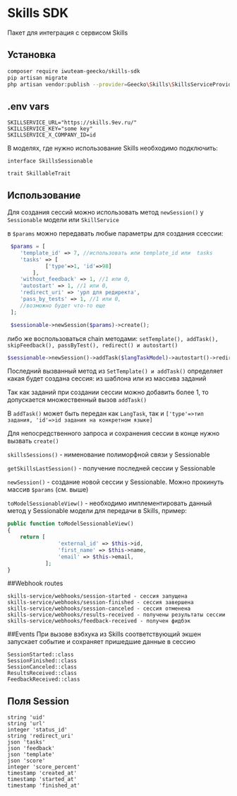 # Skills SDK
Пакет для интеграция с сервисом Skills

## Установка

```bash
composer require iwuteam-geecko/skills-sdk
pip artisan migrate
php artisan vendor:publish --provider=Geecko\Skills\SkillsServiceProvider --tag=config
```

## .env vars
```
SKILLSERVICE_URL="https://skills.9ev.ru/"
SKILLSERVICE_KEY="some key"
SKILLSERVICE_X_COMPANY_ID=id
```

В моделях, где нужно использование Skills необходимо подключить:

```
interface SkillsSessionable

trait SkillableTrait
```

## Использование

Для создания сессий можно использовать метод `newSession()` у `Sessionable` модели
или `SkillService`

в `$params` можно передавать любые параметры для создания ссессии:

```php
 $params = [
    'template_id' => 7, //использовать или template_id или  tasks
    'tasks' => [
            ['type'=>1, 'id'=>98]
        ],
    'without_feedback' => 1, //1 или 0,   
    'autostart' => 1, //1 или 0,   
    'redirect_uri' => 'урл для редиректа',
    'pass_by_tests' => 1, //1 или 0,  
    //возможно будет что-то еще
 ];

 $sessionable->newSession($params)->create();
```

 либо же
воспользоваться chain методами:
 `setTemplate(), addTask(), skipFeedback(), passByTest(), redirect() и
autostart()`

```php
$sessionable->newSession()->addTask($langTaskModel)->autostart()->redirect($someUrl)->skipFeedback()->passByTest()->create();
```

Последний вызванный метод из `SetTemplate() и addTask()` определяет какая будет создана сессия:
из шаблона или из массива заданий

Так как заданий при создании сессии можно добавить более 1, то допускается множественный вызов `addTask()`

В `addTask()` может быть передан как `LangTask`, так и `['type'=>тип задания, 'id'=>id задания на конкретном языке]`

Для непосредственного запроса и сохранения сессии в конце нужно вызвать `create()`

`skillsSessions()` - нименование полиморфной связи у Sessionable

`getSkillsLastSession()` - получение последней сессии у Sessionable

`newSession()` - создание новой сессии у Sessionable. Можно прокинуть массив `$params` (см. выше)

`toModelSessionableView()` - необходимо имплементировать данный метод у Sessionable модели для передачи в Skills, пример:
```php
public function toModelSessionableView()
{
    return [
                'external_id' => $this->id,
                'first_name' => $this->name,
                'email' => $this->email,
            ];  
}
```

##Webhook routes

```
skills-service/webhooks/session-started - сессия запущена
skills-service/webhooks/session-finished - сессия завершена
skills-service/webhooks/session-canceled - сессия отменена
skills-service/webhooks/results-received - получены результаты сессии
skills-service/webhooks/feedback-received - получен фидбэк
```

##Events
При вызове вэбхука из Skills соответствующий экшен запускает событие и сохраняет пришедшие данные в сессию
```
SessionStarted::class
SessionFinished::class
SessionCanceled::class
ResultsReceived::class
FeedbackReceived::class
```

## Поля Session
``` 
string 'uid'
string 'url'
integer 'status_id'
string 'redirect_uri'
json 'tasks'
json 'feedback'
json 'template'
json 'score'
integer 'score_percent'
timestamp 'created_at'
timestamp 'started_at'
timestamp 'finished_at'
```
